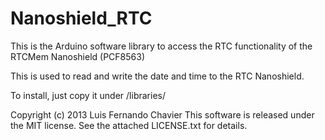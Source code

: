 Nanoshield_RTC
==============

This is the Arduino software library to access the RTC functionality of the RTCMem Nanoshield (PCF8563)

This is used to read and write the date and time to the RTC Nanoshield.

To install, just copy it under <arduinosketchfolder>/libraries/

Copyright (c) 2013 Luis Fernando Chavier
This software is released under the MIT license. See the attached LICENSE.txt for details.
